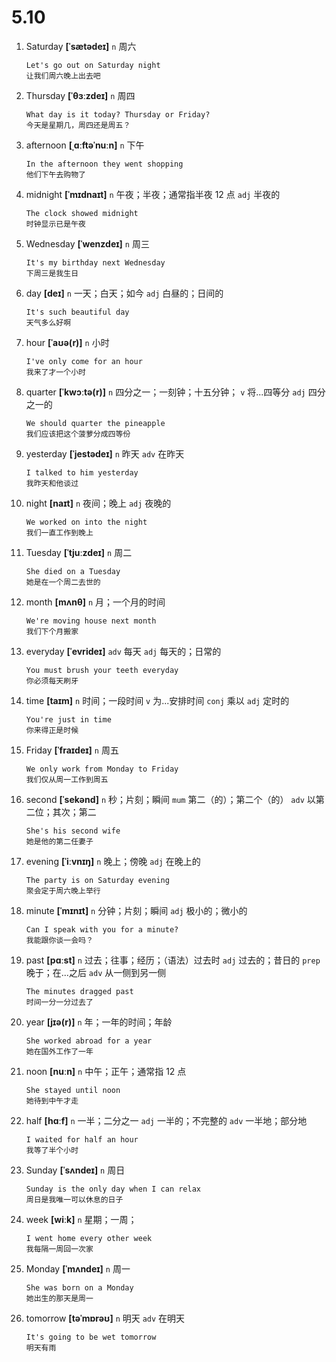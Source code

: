 # 5.10


1. Saturday **[ˈsætədeɪ]** `n` 周六
    ```
    Let's go out on Saturday night
    让我们周六晚上出去吧
    ```

2. Thursday **[ˈθɜːzdeɪ]** `n` 周四
    ```
    What day is it today? Thursday or Friday?
    今天是星期几，周四还是周五？
    ```

3. afternoon **[ˌɑːftəˈnuːn]** `n` 下午
    ```
    In the afternoon they went shopping
    他们下午去购物了
    ```

4. midnight **[ˈmɪdnaɪt]** `n` 午夜；半夜；通常指半夜 12 点 `adj` 半夜的
    ```
    The clock showed midnight
    时钟显示已是午夜
    ```

5. Wednesday **[ˈwenzdeɪ]** `n` 周三
    ```
    It's my birthday next Wednesday
    下周三是我生日
    ```

6. day **[deɪ]** `n` 一天；白天；如今 `adj` 白昼的；日间的
    ```
    It's such beautiful day
    天气多么好啊
    ```

7. hour **[ˈaʊə(r)]** `n` 小时
    ```
    I've only come for an hour
    我来了才一个小时
    ```

8. quarter **[ˈkwɔːtə(r)]** `n` 四分之一；一刻钟；十五分钟； `v` 将...四等分 `adj` 四分之一的
    ```
    We should quarter the pineapple
    我们应该把这个菠萝分成四等份
    ```

9. yesterday **[ˈjestədeɪ]** `n` 昨天 `adv` 在昨天
    ```
    I talked to him yesterday
    我昨天和他谈过
    ```

10. night **[naɪt]** `n` 夜间；晚上 `adj` 夜晚的
    ```
    We worked on into the night
    我们一直工作到晚上
    ```

11. Tuesday **[ˈtjuːzdeɪ]** `n` 周二
    ```
    She died on a Tuesday
    她是在一个周二去世的
    ```

12. month **[mʌnθ]** `n` 月；一个月的时间
    ```
    We're moving house next month
    我们下个月搬家
    ```

13. everyday **[ˈevrideɪ]** `adv` 每天 `adj` 每天的；日常的
    ```
    You must brush your teeth everyday
    你必须每天刷牙
    ```

14. time **[taɪm]** `n` 时间；一段时间 `v` 为...安排时间 `conj` 乘以 `adj` 定时的
    ```
    You're just in time
    你来得正是时候
    ```

15. Friday **[ˈfraɪdeɪ]** `n` 周五
    ```
    We only work from Monday to Friday
    我们仅从周一工作到周五
    ```

16. second **[ˈsekənd]** `n` 秒；片刻；瞬间 `mum` 第二（的）；第二个（的） `adv` 以第二位；其次；第二
    ```
    She's his second wife
    她是他的第二任妻子
    ```

17. evening **[ˈiːvnɪŋ]** `n` 晚上；傍晚 `adj` 在晚上的
    ```
    The party is on Saturday evening
    聚会定于周六晚上举行
    ```

18. minute **[ˈmɪnɪt]** `n` 分钟；片刻；瞬间 `adj` 极小的；微小的
    ```
    Can I speak with you for a minute?
    我能跟你谈一会吗？
    ```

19. past **[pɑːst]** `n` 过去；往事；经历；（语法）过去时 `adj` 过去的；昔日的 `prep` 晚于；在...之后 `adv` 从一侧到另一侧
    ```
    The minutes dragged past
    时间一分一分过去了
    ```

20. year **[jɪə(r)]** `n` 年；一年的时间；年龄
    ```
    She worked abroad for a year
    她在国外工作了一年
    ```

21. noon **[nuːn]** `n` 中午；正午；通常指 12 点
    ```
    She stayed until noon
    她待到中午才走
    ```

22. half **[hɑːf]** `n` 一半；二分之一 `adj` 一半的；不完整的 `adv` 一半地；部分地
    ```
    I waited for half an hour
    我等了半个小时
    ```

23. Sunday **[ˈsʌndeɪ]** `n` 周日
    ```
    Sunday is the only day when I can relax
    周日是我唯一可以休息的日子
    ```

24. week **[wiːk]** `n` 星期；一周；
    ```
    I went home every other week
    我每隔一周回一次家
    ```

25. Monday **[ˈmʌndeɪ]** `n` 周一
    ```
    She was born on a Monday
    她出生的那天是周一
    ```

26. tomorrow **[təˈmɒrəʊ]** `n` 明天 `adv` 在明天
    ```
    It's going to be wet tomorrow
    明天有雨
    ```
